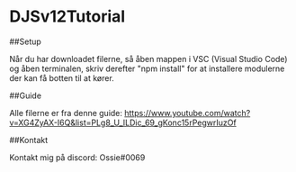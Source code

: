 # DJSv12Tutorial

##Setup

Når du har downloadet filerne, så åben mappen i VSC (Visual Studio Code) og åben terminalen, skriv derefter "npm install" for at installere modulerne der kan få botten til at kører.

##Guide

Alle filerne er fra denne guide: https://www.youtube.com/watch?v=XG4ZyAX-I6Q&list=PLg8_U_ILDic_69_gKonc15rPegwrIuzOf

##Kontakt

Kontakt mig på discord: Ossie#0069
